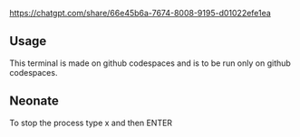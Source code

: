 https://chatgpt.com/share/66e45b6a-7674-8008-9195-d01022efe1ea

## Usage
This terminal is made on github codespaces and is to be run only on github codespaces. 

## Neonate
To stop the process type x and then ENTER

